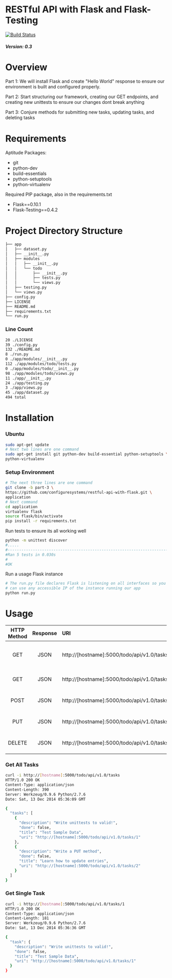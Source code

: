 RESTful API with Flask and Flask-Testing
================

[![Build Status](https://travis-ci.org/configuresystems/restful-api-with-flask.svg)](https://travis-ci.org/configuresystems/restful-api-with-flask)

##### Version: 0.3

# Overview

Part 1:  We will install Flask and create "Hello World" response to
ensure our environment is built and configured properly.

Part 2:  Start structuring our framework, creating our GET endpoints,
and creating new unittests to ensure our changes dont break anything

Part 3:  Conjure methods for submitting new tasks, updating tasks, and
deleting tasks

# Requirements

Aptitude Packages:

- git
- python-dev
- build-essentials
- python-setuptools
- python-virtualenv

Required PIP package, also in the requirements.txt

- Flask==0.10.1
- Flask-Testing==0.4.2

# Project Directory Structure

```bash
├── app
│   ├── dataset.py
│   ├── __init__.py
│   ├── modules
│   │   ├── __init__.py
│   │   └── todo
│   │       ├── __init__.py
│   │       ├── tests.py
│   │       └── views.py
│   ├── testing.py
│   └── views.py
├── config.py
├── LICENSE
├── README.md
├── requirements.txt
└── run.py
```

### Line Count

```bash
20 ./LICENSE
39 ./config.py
132 ./README.md
8 ./run.py
0 ./app/modules/__init__.py
112 ./app/modules/todo/tests.py
0 ./app/modules/todo/__init__.py
98 ./app/modules/todo/views.py
11 ./app/__init__.py
24 ./app/testing.py
3 ./app/views.py
45 ./app/dataset.py
494 total
```

# Installation

### Ubuntu

```bash
sudo apt-get update
# Next two lines are one command
sudo apt-get install git python-dev build-essential python-setuptools \
python-virtualenv
```

### Setup Environment

```bash
# The next three lines are one command
git clone -b part-3 \
https://github.com/configuresystems/restful-api-with-flask.git \
application
# Next command
cd application
virtualenv flask
source flask/bin/activate
pip install -r requirements.txt
```

Run tests to ensure its all working well

```bash
python -m unittest discover
#.....
#----------------------------------------------------------------------
#Ran 5 tests in 0.030s
#
#OK
```

Run a usage Flask instance

```bash
# The run.py file declares Flask is listening on all interfaces so you
# can use any accessible IP of the instance running our app
python run.py
```

# Usage

|  HTTP Method | Response|  URI |  Action |
| :-----------:|:--:| :--- | :------ |
| GET | JSON | http://[hostname]:5000/todo/api/v1.0/tasks | Retrieve a list of our tasks |
| GET | JSON | http://[hostname]:5000/todo/api/v1.0/tasks/<int:id> | Retrieve a task by ID |
| POST | JSON | http://[hostname]:5000/todo/api/v1.0/tasks | Create a new task |
| PUT | JSON | http://[hostname]:5000/todo/api/v1.0/tasks/<int:id> | Update task by id |
| DELETE | JSON | http://[hostname]:5000/todo/api/v1.0/tasks/<int:id> | Delete task by id |

### Get All Tasks

```bash
curl -i http://[hostname]:5000/todo/api/v1.0/tasks
HTTP/1.0 200 OK
Content-Type: application/json
Content-Length: 390
Server: Werkzeug/0.9.6 Python/2.7.6
Date: Sat, 13 Dec 2014 05:36:09 GMT

{
  "tasks": [
    {
      "description": "Write unittests to valid!",
      "done": false,
      "title": "Test Sample Data",
      "uri": "http://[hostname]:5000/todo/api/v1.0/tasks/1"
    },
    {
      "description": "Write a PUT method",
      "done": false,
      "title": "Learn how to update entries",
      "uri": "http://[hostname]:5000/todo/api/v1.0/tasks/2"
    }
  ]
}
```

### Get Single Task

```bash
curl -i http://[hostname]:5000/todo/api/v1.0/tasks/1
HTTP/1.0 200 OK
Content-Type: application/json
Content-Length: 181
Server: Werkzeug/0.9.6 Python/2.7.6
Date: Sat, 13 Dec 2014 05:36:36 GMT

{
  "task": {
    "description": "Write unittests to valid!",
    "done": false,
    "title": "Test Sample Data",
    "uri": "http://[hostname]:5000/todo/api/v1.0/tasks/1"
  }
}
```
